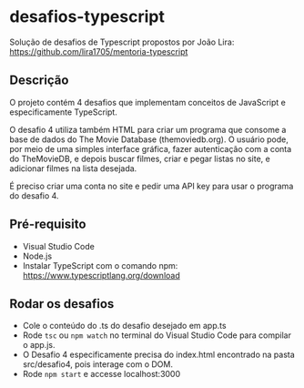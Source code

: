 # desafios-typescript
Solução de desafios de Typescript propostos por João Lira: https://github.com/lira1705/mentoria-typescript

## Descrição
O projeto contém 4 desafios que implementam conceitos de JavaScript e especificamente TypeScript.

O desafio 4 utiliza também HTML para criar um programa que consome a base de dados do The Movie Database (themoviedb.org). O usuário pode, por meio de uma simples interface gráfica, fazer autenticação com a conta do TheMovieDB, e depois buscar filmes, criar e pegar listas no site, e adicionar filmes na lista desejada. 

É preciso criar uma conta no site e pedir uma API key para usar o programa do desafio 4.

## Pré-requisito
* Visual Studio Code
* Node.js
* Instalar TypeScript com o comando npm: https://www.typescriptlang.org/download

## Rodar os desafios
* Cole o conteúdo do .ts do desafio desejado em app.ts
* Rode ``tsc`` ou ``npm watch`` no terminal do Visual Studio Code para compilar o app.js.
* O Desafio 4 especificamente precisa do index.html encontrado na pasta src/desafio4, pois interage com o DOM.
* Rode ``npm start`` e accesse localhost:3000
